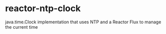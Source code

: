 # reactor-ntp-clock
java.time.Clock implementation that uses NTP and a Reactor Flux to manage the current time
